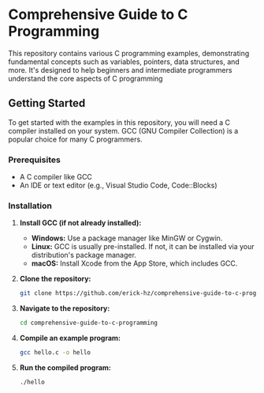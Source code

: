 # Comprehensive Guide to C Programming

This repository contains various C programming examples, demonstrating fundamental concepts such as variables, pointers, data structures, and more. It's designed to help beginners and intermediate programmers understand the core aspects of C programming

## Getting Started

To get started with the examples in this repository, you will need a C compiler installed on your system. GCC (GNU Compiler Collection) is a popular choice for many C programmers.

### Prerequisites

- A C compiler like GCC
- An IDE or text editor (e.g., Visual Studio Code, Code::Blocks)

### Installation

1. **Install GCC (if not already installed):**

   - **Windows:** Use a package manager like MinGW or Cygwin.
   - **Linux:** GCC is usually pre-installed. If not, it can be installed via your distribution's package manager.
   - **macOS:** Install Xcode from the App Store, which includes GCC.

2. **Clone the repository:**

   ```bash
   git clone https://github.com/erick-hz/comprehensive-guide-to-c-programming
   ```

3. **Navigate to the repository:**

   ```bash
   cd comprehensive-guide-to-c-programming
   ```

4. **Compile an example program:**

   ```bash
   gcc hello.c -o hello
   ```

4. **Run the compiled program:**

   ```bash
   ./hello
   ```

